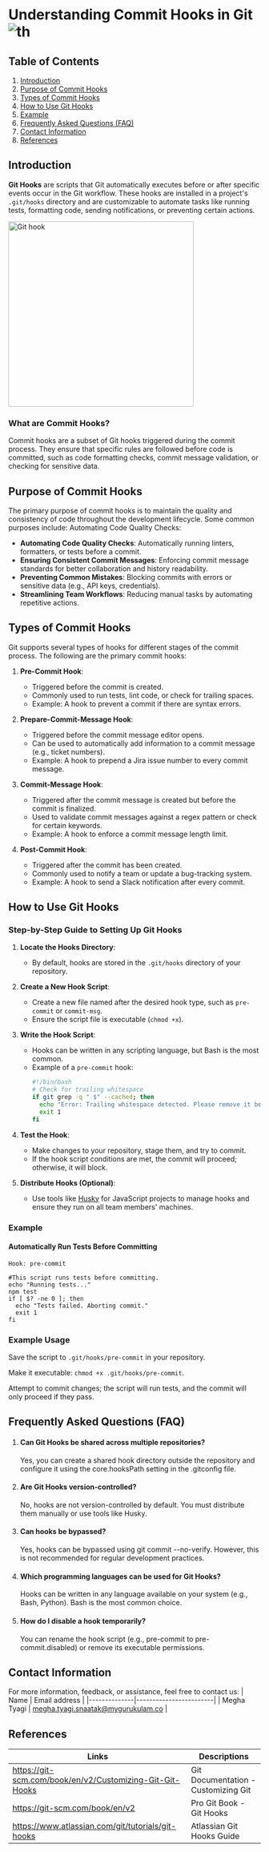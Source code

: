 # Understanding Commit Hooks in Git ![th](https://github.com/user-attachments/assets/590423e5-ec5a-433a-bf5f-79031b79763b)



## Table of Contents
1. [Introduction](#introduction)
2. [Purpose of Commit Hooks](#purpose-of-commit-hooks)
3. [Types of Commit Hooks](#types-of-commit-hooks)
4. [How to Use Git Hooks](#how-to-use-git-hooks)
5. [Example](#example)
6. [Frequently Asked Questions (FAQ)](#frequently-asked-questions-faq)
7. [Contact Information](#contact-information)
8. [References](#references)

## Introduction

**Git Hooks** are scripts that Git automatically executes before or after specific events occur in the Git workflow. These hooks are installed in a project's `.git/hooks` directory and are customizable to automate tasks like running tests, formatting code, sending notifications, or preventing certain actions.

<img width="370" alt="Git hook" src="https://github.com/user-attachments/assets/6bbb9890-e18c-4028-aa79-32472020308e">





### What are Commit Hooks?

Commit hooks are a subset of Git hooks triggered during the commit process. They ensure that specific rules are followed before code is committed, such as code formatting checks, commit message validation, or checking for sensitive data.

## Purpose of Commit Hooks

The primary purpose of commit hooks is to maintain the quality and consistency of code throughout the development lifecycle. Some common purposes include:
Automating Code Quality Checks:
- **Automating Code Quality Checks**: Automatically running linters, formatters, or tests before a commit.
- **Ensuring Consistent Commit Messages**: Enforcing commit message standards for better collaboration and history readability.
- **Preventing Common Mistakes**: Blocking commits with errors or sensitive data (e.g., API keys, credentials).
- **Streamlining Team Workflows**: Reducing manual tasks by automating repetitive actions.

## Types of Commit Hooks

Git supports several types of hooks for different stages of the commit process. The following are the primary commit hooks:

1. **Pre-Commit Hook**:
   - Triggered before the commit is created.
   - Commonly used to run tests, lint code, or check for trailing spaces.
   - Example: A hook to prevent a commit if there are syntax errors.

2. **Prepare-Commit-Message Hook**:
   - Triggered before the commit message editor opens.
   - Can be used to automatically add information to a commit message (e.g., ticket numbers).
   - Example: A hook to prepend a Jira issue number to every commit message.

3. **Commit-Message Hook**:
   - Triggered after the commit message is created but before the commit is finalized.
   - Used to validate commit messages against a regex pattern or check for certain keywords.
   - Example: A hook to enforce a commit message length limit.

4. **Post-Commit Hook**:
   - Triggered after the commit has been created.
   - Commonly used to notify a team or update a bug-tracking system.
   - Example: A hook to send a Slack notification after every commit.

## How to Use Git Hooks

### Step-by-Step Guide to Setting Up Git Hooks

1. **Locate the Hooks Directory**:
   - By default, hooks are stored in the `.git/hooks` directory of your repository.

2. **Create a New Hook Script**:
   - Create a new file named after the desired hook type, such as `pre-commit` or `commit-msg`.
   - Ensure the script file is executable (`chmod +x`).

3. **Write the Hook Script**:
   - Hooks can be written in any scripting language, but Bash is the most common.
   - Example of a `pre-commit` hook:
     ```bash
     #!/bin/bash
     # Check for trailing whitespace
     if git grep -q " $" --cached; then
       echo "Error: Trailing whitespace detected. Please remove it before committing."
       exit 1
     fi
     ```

4. **Test the Hook**:
   - Make changes to your repository, stage them, and try to commit.
   - If the hook script conditions are met, the commit will proceed; otherwise, it will block.

5. **Distribute Hooks (Optional)**:
   - Use tools like [Husky](https://typicode.github.io/husky) for JavaScript projects to manage hooks and ensure they run on all team members' machines.



### Example
#### Automatically Run Tests Before Committing

`Hook: pre-commit`

```#!/bin/bash
#This script runs tests before committing.
echo "Running tests..."
npm test
if [ $? -ne 0 ]; then
  echo "Tests failed. Aborting commit."
  exit 1
fi
```

### Example Usage

Save the script to `.git/hooks/pre-commit` in your repository.

Make it executable: `chmod +x .git/hooks/pre-commit`.

Attempt to commit changes; the script will run tests, and the commit will only proceed if they pass.


## Frequently Asked Questions (FAQ)

1. #### Can Git Hooks be shared across multiple repositories?
   Yes, you can create a shared hook directory outside the repository and configure it using the core.hooksPath setting in the .gitconfig file.

2. #### Are Git Hooks version-controlled?
   No, hooks are not version-controlled by default. You must distribute them manually or use tools like Husky.

3. #### Can hooks be bypassed?
   Yes, hooks can be bypassed using git commit --no-verify. However, this is not recommended for regular development practices.

4. #### Which programming languages can be used for Git Hooks?
   Hooks can be written in any language available on your system (e.g., Bash, Python). Bash is the most common choice.

5. #### How do I disable a hook temporarily?
   You can rename the hook script (e.g., pre-commit to pre-commit.disabled) or remove its executable permissions.

## Contact Information
For more information, feedback, or assistance, feel free to contact us:
| Name         | Email address          |
|--------------|------------------------|
| Megha Tyagi          | megha.tyagi.snaatak@mygurukulam.co  |


## References
| Links                                             | Descriptions                                                    |
|---------------------------------------------------|-----------------------------------------------------------------|
|https://git-scm.com/book/en/v2/Customizing-Git-Git-Hooks |Git Documentation - Customizing Git|
|https://git-scm.com/book/en/v2 | Pro Git Book - Git Hooks|
|https://www.atlassian.com/git/tutorials/git-hooks|Atlassian Git Hooks Guide|








